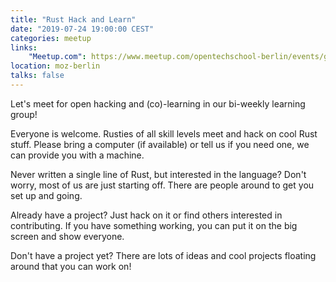 ```yaml
---
title: "Rust Hack and Learn"
date: "2019-07-24 19:00:00 CEST"
categories: meetup
links:
    "Meetup.com": https://www.meetup.com/opentechschool-berlin/events/gkkttqyzkbgc/
location: moz-berlin
talks: false
---
```


Let's meet for open hacking and (co)-learning in our bi-weekly learning group!

Everyone is welcome. Rusties of all skill levels meet and hack on cool Rust stuff. Please bring a computer (if available) or tell us if you need one, we can provide you with a machine.

Never written a single line of Rust, but interested in the language? Don't worry, most of us are just starting off. There are people around to get you set up and going.

Already have a project? Just hack on it or find others interested in contributing. If you have something working, you can put it on the big screen and show everyone.

Don't have a project yet? There are lots of ideas and cool projects floating around that you can work on!
